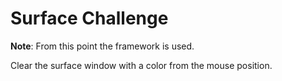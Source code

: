 # Surface Challenge

**Note**: From this point the framework is used.

Clear the surface window with a color from the mouse position.
